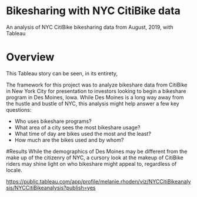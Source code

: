 # Bikesharing with NYC CitiBike data
An analysis of NYC CitiBike bikesharing data from August, 2019, with Tableau

# Overview
This Tableau story can be seen, in its entirety, 

The framework for this project was to analyze bikeshare data from CitiBike in New York City for presentation to investors looking to begin a bikeshare program in Des Moines, Iowa. While Des Moines is a long way away from the hustle and bustle of NYC, this analysis might help answer a few key questions:

* Who uses bikeshare programs?
* What area of a city sees the most bikeshare usage?
* What time of day are bikes used the most and the least?
* How much are the bikes used and by whom?

#Results
While the demographics of Des Moines may be different from the make up of the citizenry of NYC, a cursory look at the makeup of CitiBike riders may shine light on who bikeshare might appeal to, regardless of locale.


https://public.tableau.com/app/profile/melanie.rhoden/viz/NYCCitiBikeanalysis/NYCCitiBikeanalysis?publish=yes
